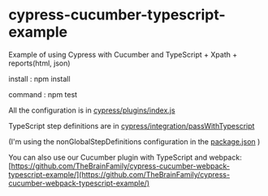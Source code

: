 # cypress-cucumber-typescript-example
Example of using Cypress with Cucumber and TypeScript + Xpath + reports(html, json)

install :
npm install

command :
npm test

All the configuration is in [cypress/plugins/index.js](cypress/plugins/index.js)

TypeScript step definitions are in [cypress/integration/passWithTypescript](cypress/integration/passWithTypescript)

(I'm using the nonGlobalStepDefinitions configuration in the [package.json](package.json) )

You can also use our Cucumber plugin with TypeScript and webpack: [https://github.com/TheBrainFamily/cypress-cucumber-webpack-typescript-example/](https://github.com/TheBrainFamily/cypress-cucumber-webpack-typescript-example/)
